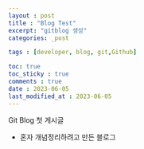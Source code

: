 ```yaml
---
layout : post
title : "Blog Test"
excerpt: "gitblog 생성"
categories: _post

tags : [developer, blog, git,Github]

toc: true 
toc_sticky : true
comments : true
date : 2023-06-05
last_modified_at : 2023-06-05
---
```


Git Blog 첫 게시글

- 혼자 개념정리하려고 만든 블로그 


